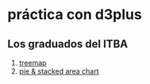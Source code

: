 # práctica con d3plus
## Los graduados del ITBA
1. [treemap](treemap.html)
2. [pie & stacked area chart](carreras.html)
